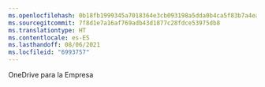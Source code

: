 ```yaml
---
ms.openlocfilehash: 0b18fb1999345a7018364e3cb093198a5dda0b4ca5f83b7a4eac63017b7aa44e
ms.sourcegitcommit: 7f8d1e7a16af769adb43d1877c28fdce53975db8
ms.translationtype: HT
ms.contentlocale: es-ES
ms.lasthandoff: 08/06/2021
ms.locfileid: "6993757"
---
```

OneDrive para la Empresa